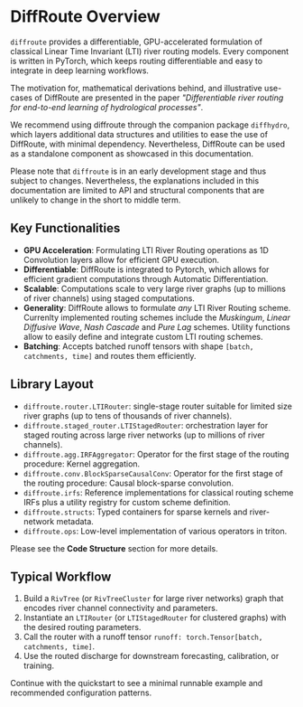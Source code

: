 # DiffRoute Overview

`diffroute` provides a differentiable, GPU-accelerated formulation of classical Linear Time Invariant (LTI) river routing models. 
Every component is written in PyTorch, which keeps routing differentiable and easy to integrate in deep learning workflows.

The motivation for, mathematical derivations behind, and illustrative use-cases of DiffRoute are presented in the paper *"Differentiable river routing for end-to-end learning of hydrological processes"*.

We recommend using diffroute through the companion package `diffhydro`, which layers additional data structures and utilities to ease the use of DiffRoute, with minimal dependency.
Nevertheless, DiffRoute can be used as a standalone component as showcased in this documentation.

Please note that `diffroute` is in an early development stage and thus subject to changes.
Nevertheless, the explanations included in this documentation are limited to API and structural components that are unlikely to change in the short to middle term.

## Key Functionalities
- **GPU Acceleration**: Formulating LTI River Routing operations as 1D Convolution layers allow for efficient GPU execution.
- **Differentiable**: DiffRoute is integrated to Pytorch, which allows for efficient gradient computations through Automatic Differentiation.
- **Scalable**: Computations scale to very large river graphs (up to millions of river channels) using staged computations.
- **Generality**: DiffRoute allows to formulate *any* LTI River Routing scheme. Currenlty implemented routing schemes include the *Muskingum*, *Linear Diffusive Wave*, *Nash Cascade* and *Pure Lag* schemes. Utility functions allow to easily define and integrate custom LTI routing schemes. 
- **Batching**: Accepts batched runoff tensors with shape `[batch, catchments, time]` and routes them efficiently.

## Library Layout
- `diffroute.router.LTIRouter`: single-stage router suitable for limited size river graphs (up to tens of thousands of river channels).
- `diffroute.staged_router.LTIStagedRouter`: orchestration layer for staged routing across large river networks  (up to millions of river channels).
- `diffroute.agg.IRFAggregator`: Operator for the first stage of the routing procedure: Kernel aggregation.
- `diffroute.conv.BlockSparseCausalConv`: Operator for the first stage of the routing procedure: Causal block-sparse convolution.
- `diffroute.irfs`: Reference implementations for classical routing scheme IRFs plus a utility registry for custom scheme definition.
- `diffroute.structs`: Typed containers for sparse kernels and river-network metadata.
- `diffroute.ops`: Low-level implementation of various operators in triton.

Please see the **Code Structure** section for more details.

## Typical Workflow

1. Build a `RivTree` (or `RivTreeCluster` for large river networks) graph that encodes river channel connectivity and parameters.
2. Instantiate an `LTIRouter` (or `LTIStagedRouter` for clustered graphs) with the desired routing parameters.
3. Call the router with a runoff tensor `runoff: torch.Tensor[batch, catchments, time]`.
4. Use the routed discharge for downstream forecasting, calibration, or training.

Continue with the quickstart to see a minimal runnable example and recommended configuration patterns.
